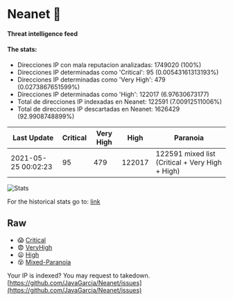 # Neanet :hocho:
#### Threat intelligence feed
#### The stats:

- Direcciones IP con mala reputacion analizadas: 1749020 (100%)
- Direcciones IP determinadas como 'Critical':  95 (0.00543161313193%)
- Direcciones IP determinadas como 'Very High':  479 (0.0273867651599%)
- Direcciones IP determinadas como 'High':  122017 (6.97630673177)
- Total de direcciones IP indexadas en Neanet:  122591 (7.00912511006%)
- Total de direcciones IP descartadas en Neanet:  1626429 (92.9908748899%)

| Last Update | Critical | Very High | High | Paranoia |
| --- | --- | --- | --- | --- |
| 2021-05-25 00:02:23 | 95 | 479 | 122017 | 122591 mixed list (Critical + Very High + High)|

![Stats](https://docs.google.com/spreadsheets/d/e/2PACX-1vSnaNMIXVabIpDJjufMlzH7poXnshF3mgd8Is1g9ytUEzVsP5my4Trn8f-xkoLLQ38xpL3HtmUexLo6/pubchart?oid=501124687&format=image)

For the historical stats go to: [link](/stats.csv)
## Raw
- :scream: [Critical](https://raw.githubusercontent.com/JavaGarcia/Neanet/master/blacklists/neanet_critical.txt)
- :fearful: [VeryHigh](https://raw.githubusercontent.com/JavaGarcia/Neanet/master/blacklists/neanet_veryHigh.txtt)
- :frowning: [High](https://raw.githubusercontent.com/JavaGarcia/Neanet/master/blacklists/neanet_high.txt)
- :dizzy_face: [Mixed-Paranoia](https://raw.githubusercontent.com/JavaGarcia/Neanet/master/blacklists/neanet_all.txt)


Your IP is indexed? You may request to takedown. [https://github.com/JavaGarcia/Neanet/issues](https://github.com/JavaGarcia/Neanet/issues)
































































































































































































































































































































































































































































































































































































































































































































































































































































































































































































































































































































































































































































































































































































































































































































































































































































































































































































































































































































































































































































































































































































































































































































































































































































































































































































































































































































































































































































































































































































































































































































































































































































































































































































































































































































































































































































































































































































































































































































































































































































































































































































































































































































































































































































































































































































































































































































































































































































































































































































































































































































































































































































































































































































































































































































































































































































































































































































































































































































































































































































































































































































































































































































































































































































































































































































































































































































































































